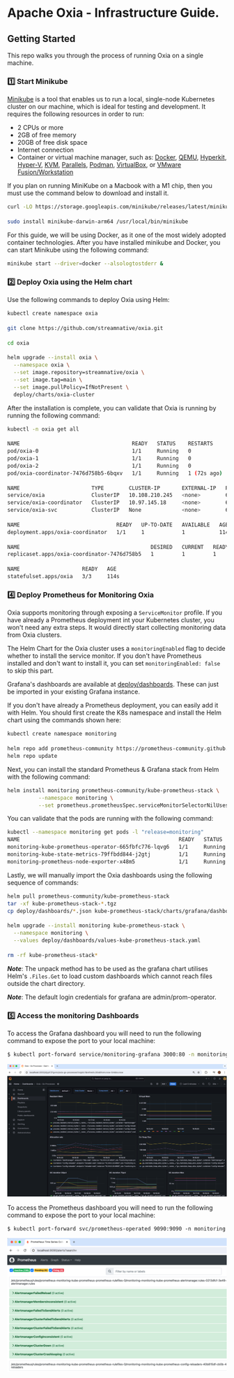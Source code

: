 # Apache Oxia - Infrastructure Guide.

## Getting Started
This repo walks you through the process of running Oxia on a single machine.

### 1️⃣ Start Minikube

[Minikube](https://minikube.sigs.k8s.io/docs/) is a tool that enables us to run a local, single-node Kubernetes cluster on our machine, which is ideal for 
testing and development. It requires the following resources in order to run:

* 2 CPUs or more
* 2GB of free memory
* 20GB of free disk space
* Internet connection
* Container or virtual machine manager, such as: [Docker](https://minikube.sigs.k8s.io/docs/drivers/docker/),
[QEMU](https://minikube.sigs.k8s.io/docs/drivers/qemu/),
[Hyperkit](https://minikube.sigs.k8s.io/docs/drivers/hyperkit/), 
[Hyper-V](https://minikube.sigs.k8s.io/docs/drivers/hyperv/), 
[KVM](https://minikube.sigs.k8s.io/docs/drivers/kvm2/), 
[Parallels](https://minikube.sigs.k8s.io/docs/drivers/parallels/), 
[Podman](https://minikube.sigs.k8s.io/docs/drivers/podman/), 
[VirtualBox](https://minikube.sigs.k8s.io/docs/drivers/virtualbox/), or [VMware Fusion/Workstation](https://minikube.sigs.k8s.io/docs/drivers/vmware/)

If you plan on running MiniKube on a Macbook with a M1 chip, then you must use the command below to download and install
it.

```bash
curl -LO https://storage.googleapis.com/minikube/releases/latest/minikube-darwin-arm64

sudo install minikube-darwin-arm64 /usr/local/bin/minikube
```

For this guide, we will be using Docker, as it one of the most widely adopted container technologies. After you have 
installed minikube and Docker, you can start Minikube using the following command: 

```bash
minikube start --driver=docker --alsologtostderr &
```

### 2️⃣ Deploy Oxia using the Helm chart

Use the following commands to deploy Oxia using Helm:

```bash
kubectl create namespace oxia

git clone https://github.com/streamnative/oxia.git

cd oxia

helm upgrade --install oxia \
  --namespace oxia \
  --set image.repository=streamnative/oxia \
  --set image.tag=main \
  --set image.pullPolicy=IfNotPresent \
  deploy/charts/oxia-cluster
```

After the installation is complete, you can validate that Oxia is running by running the following command:

```bash
kubectl -n oxia get all

NAME                                    READY   STATUS    RESTARTS      AGE
pod/oxia-0                              1/1     Running   0             114s
pod/oxia-1                              1/1     Running   0             114s
pod/oxia-2                              1/1     Running   0             114s
pod/oxia-coordinator-7476d758b5-6bqxv   1/1     Running   1 (72s ago)   114s

NAME                       TYPE        CLUSTER-IP       EXTERNAL-IP   PORT(S)                      AGE
service/oxia               ClusterIP   10.108.210.245   <none>        6649/TCP,8080/TCP,6648/TCP   114s
service/oxia-coordinator   ClusterIP   10.97.145.18     <none>        6649/TCP,8080/TCP            114s
service/oxia-svc           ClusterIP   None             <none>        6649/TCP,8080/TCP,6648/TCP   114s

NAME                               READY   UP-TO-DATE   AVAILABLE   AGE
deployment.apps/oxia-coordinator   1/1     1            1           114s

NAME                                          DESIRED   CURRENT   READY   AGE
replicaset.apps/oxia-coordinator-7476d758b5   1         1         1       114s

NAME                    READY   AGE
statefulset.apps/oxia   3/3     114s
```


### 4️⃣ Deploy Prometheus for Monitoring Oxia

Oxia supports monitoring through exposing a `ServiceMonitor` profile. If you have already a Prometheus deployment
int your Kubernetes cluster, you won't need any extra steps. It would directly start collecting monitoring data
from Oxia clusters.

The Helm Chart for the Oxia cluster uses a `monitoringEnabled` flag to decide whether to
install the service monitor. If you don't have Prometheus installed and don't want to install it, you can set
`monitoringEnabled: false` to skip this part.

Grafana's dashboards are available at [deploy/dashboards](/deploy/dashboards).
These can just be imported in your existing Grafana instance.

If you don't have already a Prometheus deployment, you can easily add it with Helm. You should first create the K8s 
namespace and install the Helm chart using the commands shown here:

```bash
kubectl create namespace monitoring

helm repo add prometheus-community https://prometheus-community.github.io/helm-charts
helm repo update
```

Next, you can install the standard Prometheus & Grafana stack from Helm with the following command:

```bash
helm install monitoring prometheus-community/kube-prometheus-stack \
          --namespace monitoring \
          --set prometheus.prometheusSpec.serviceMonitorSelectorNilUsesHelmValues=false
```

You can validate that the pods are running with the following command:

```bash
kubectl --namespace monitoring get pods -l "release=monitoring"
NAME                                                   READY   STATUS    RESTARTS   AGE
monitoring-kube-prometheus-operator-665fbfc776-lqvg6   1/1     Running   0          71s
monitoring-kube-state-metrics-79ffbdd844-j2gtj         1/1     Running   0          71s
monitoring-prometheus-node-exporter-x48m5              1/1     Running   0          71s
```

Lastly, we will manually import the Oxia dashboards using the following sequence of commands:

```bash
helm pull prometheus-community/kube-prometheus-stack
tar -xf kube-prometheus-stack-*.tgz
cp deploy/dashboards/*.json kube-prometheus-stack/charts/grafana/dashboards

helm upgrade --install monitoring kube-prometheus-stack \
  --namespace monitoring \
  --values deploy/dashboards/values-kube-prometheus-stack.yaml

rm -rf kube-prometheus-stack*
```

***Note***: The unpack method has to be used as the grafana chart utilises Helm's `.Files.Get` to load custom dashboards
which cannot reach files outside the chart directory.

***Note***:  The default login credentials for grafana are admin/prom-operator.


### 5️⃣ Access the monitoring Dashboards

To access the Grafana dashboard you will need to run the following command to expose the port to your local machine:


```bash
$ kubectl port-forward service/monitoring-grafana 3000:80 -n monitoring
```

![Graphana.png](docs%2Fimages%2FGraphana.png)


To access the Prometheus dashboard you will need to run the following command to expose the port to your local machine:


```shell
$ kubectl port-forward svc/prometheus-operated 9090:9090 -n monitoring
```

![Prometheus.png](docs%2Fimages%2FPrometheus.png)

